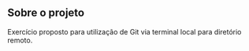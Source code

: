 ## Sobre o projeto
Exercício proposto para utilização de Git via terminal local para diretório remoto.
